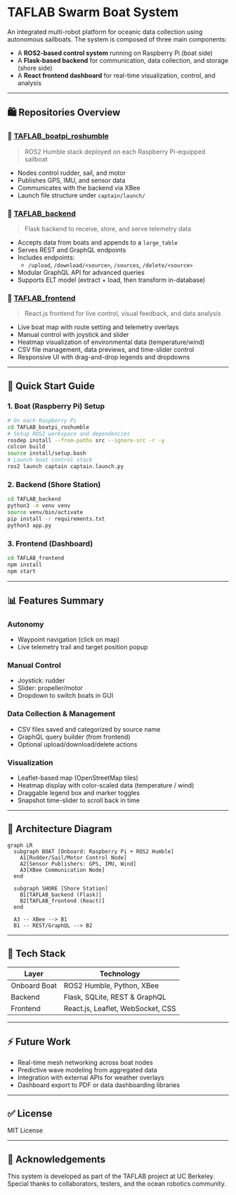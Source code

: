 # TAFLAB Swarm Boat System

An integrated multi-robot platform for oceanic data collection using autonomous sailboats. The system is composed of three main components:

- A **ROS2-based control system** running on Raspberry Pi (boat side)
- A **Flask-based backend** for communication, data collection, and storage (shore side)
- A **React frontend dashboard** for real-time visualization, control, and analysis

---

## 🛍️ Repositories Overview

### 🔹 [TAFLAB_boatpi_roshumble](https://github.com/dustinteng/TAFLAB_boatpi_roshumble)
> ROS2 Humble stack deployed on each Raspberry Pi-equipped sailboat

- Nodes control rudder, sail, and motor
- Publishes GPS, IMU, and sensor data
- Communicates with the backend via XBee
- Launch file structure under `captain/launch/`

### 🔹 [TAFLAB_backend](https://github.com/dustinteng/TAFLAB_backend)
> Flask backend to receive, store, and serve telemetry data

- Accepts data from boats and appends to a `large_table`
- Serves REST and GraphQL endpoints
- Includes endpoints:
  - `/upload`, `/download/<source>`, `/sources`, `/delete/<source>`
- Modular GraphQL API for advanced queries
- Supports ELT model (extract + load, then transform in-database)

### 🔹 [TAFLAB_frontend](https://github.com/dustinteng/TAFLAB_frontend)
> React.js frontend for live control, visual feedback, and data analysis

- Live boat map with route setting and telemetry overlays
- Manual control with joystick and slider
- Heatmap visualization of environmental data (temperature/wind)
- CSV file management, data previews, and time-slider control
- Responsive UI with drag-and-drop legends and dropdowns

---

## 🚀 Quick Start Guide

### 1. Boat (Raspberry Pi) Setup
```bash
# On each Raspberry Pi
cd TAFLAB_boatpi_roshumble
# Setup ROS2 workspace and dependencies
rosdep install --from-paths src --ignore-src -r -y
colcon build
source install/setup.bash
# Launch boat control stack
ros2 launch captain captain.launch.py
```

### 2. Backend (Shore Station)
```bash
cd TAFLAB_backend
python3 -m venv venv
source venv/bin/activate
pip install -r requirements.txt
python3 app.py
```

### 3. Frontend (Dashboard)
```bash
cd TAFLAB_frontend
npm install
npm start
```

---

## 📊 Features Summary

### Autonomy
- Waypoint navigation (click on map)
- Live telemetry trail and target position popup

### Manual Control
- Joystick: rudder
- Slider: propeller/motor
- Dropdown to switch boats in GUI

### Data Collection & Management
- CSV files saved and categorized by source name
- GraphQL query builder (from frontend)
- Optional upload/download/delete actions

### Visualization
- Leaflet-based map (OpenStreetMap tiles)
- Heatmap display with color-scaled data (temperature / wind)
- Draggable legend box and marker toggles
- Snapshot time-slider to scroll back in time

---

## 🧰 Architecture Diagram
```mermaid
graph LR
  subgraph BOAT [Onboard: Raspberry Pi + ROS2 Humble]
    A1[Rudder/Sail/Motor Control Node]
    A2[Sensor Publishers: GPS, IMU, Wind]
    A3[XBee Communication Node]
  end

  subgraph SHORE [Shore Station]
    B1[TAFLAB_backend (Flask)]
    B2[TAFLAB_frontend (React)]
  end

  A3 -- XBee --> B1
  B1 -- REST/GraphQL --> B2
```

---

## 🧱 Tech Stack

| Layer         | Technology                        |
|---------------|------------------------------------|
| Onboard Boat | ROS2 Humble, Python, XBee         |
| Backend      | Flask, SQLite, REST & GraphQL     |
| Frontend     | React.js, Leaflet, WebSocket, CSS |

---

## ⚡ Future Work
- Real-time mesh networking across boat nodes
- Predictive wave modeling from aggregated data
- Integration with external APIs for weather overlays
- Dashboard export to PDF or data dashboarding libraries

---

## ✅ License
MIT License

---

## 🙏 Acknowledgements
This system is developed as part of the TAFLAB project at UC Berkeley. Special thanks to collaborators, testers, and the ocean robotics community.

